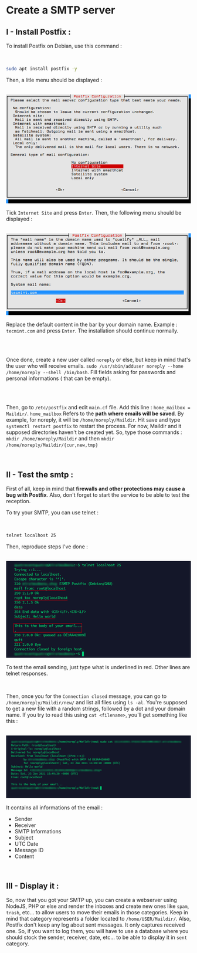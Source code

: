 # Create a SMTP server

<div id="first-step" class="step">

## I - Install Postfix :

<div class="todo">

To install Postfix on Debian, use this command :

<br>

```bash
sudo apt install postfix -y
```

Then, a litle menu should be displayed :

<br>

<img src="./assets/postfix-setup-step-1.png">

Tick `Internet Site` and press `Enter`. Then, the following menu should be displayed :

<br>

<img src="./assets/postfix-setup-step-2.png">

Replace the default content in the bar by your domain name. Example : `tecmint.com` and press `Enter`. The installation should continue normally.

<br><br>

Once done, create a new user called `noreply` or else, but keep in mind that's the user who will receive emails. `sudo /usr/sbin/adduser noreply --home /home/noreply --shell /bin/bash`. Fill fields asking for passwords and personal informations ( that can be empty).

<br><br>

Then, go to `/etc/postfix` and edit `main.cf` file. Add this line : `home_mailbox = Maildir/`. `home_mailbox` Refers to the **path where emails will be saved**. By example, for noreply, it will be `/home/noreply/Maildir`. Hit save and type `systemctl restart postfix` to restart the process. For now, Maildir and it supposed directories haven't be created yet. So, type those commands : `mkdir /home/noreply/Maildir` and then `mkdir /home/noreply/Maildir/{cur,new,tmp}`

</div>
</div>

<br>

<div id="second-step" class="step">

## II - Test the smtp :

<div class="todo">

First of all, keep in mind that **firewalls and other protections may cause a bug with Postfix**. Also, don't forget to start the service to be able to test the reception.

To try your SMTP, you can use telnet :

<br>

```bash
telnet localhost 25
```

Then, reproduce steps I've done :

<br>

<img src="./assets/telnet-test-step-1.png">

To test the email sending, just type what is underlined in red. Other lines are telnet responses.

<br>

Then, once you for the `Connection closed` message, you can go to `/home/noreply/Maildir/new/` and list all files using `ls -al`. You're supposed to get a new file with a random strings, followed by a dot and your domain name. If you try to read this using `cat <filename>`, you'll get something like this :

<br>

<img src="./assets/telnet-test-step-2.png">

It contains all informations of the email :

<ul>
    <li>Sender</li>
    <li>Receiver</li>
    <li>SMTP Informations</li>
    <li>Subject</li>
    <li>UTC Date</li>
    <li>Message ID</li>
    <li>Content</li>
</ul>
</div>
</div>

<br>

<div id="last-step" class="step">

## III - Display it :

<div class="todo">

So, now that you got your SMTP up, you can create a webserver using NodeJS, PHP or else and render the inboxes and create new ones like `spam`, `trash`, etc... to allow users to move their emails in those categories. Keep in mind that category represents a folder located to `/home/USER/Maildir/`. Also, Postfix don't keep any log about sent messages. It only captures received one. So, if you want to log them, you will have to use a database where you should stock the sender, receiver, date, etc... to be able to display it in `sent` category.

</div>
</div>
